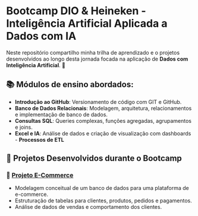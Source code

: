 # Bootcamp DIO & Heineken - Inteligência Artificial Aplicada a Dados com IA

Neste repositório compartilho minha trilha de aprendizado e o projetos desenvolvidos ao longo desta jornada focada na aplicação de **Dados com Inteligência Artificial**. 🤖

## 📚 Módulos de ensino abordados:
- **Introdução ao GitHub**: Versionamento de código com GIT e GitHub.
- **Banco de Dados Relacionais**: Modelagem, arquitetura, relacionamentos e implementação de banco de dados. 
- **Consultas SQL**: Queries complexas, funções agregadas, agrupamentos e joins.
- **Excel e IA**: Análise de dados e criação de visualização com dashboards - **Processos de ETL**

## 📂 Projetos Desenvolvidos durante o Bootcamp

### 🛒 [Projeto E-Commerce]()
- Modelagem conceitual de um banco de dados para uma plataforma de e-commerce.
- Estruturação de tabelas para clientes, produtos, pedidos e pagamentos.
- Análise de dados de vendas e comportamento dos clientes.
